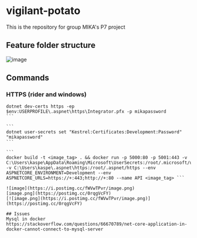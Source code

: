# vigilant-potato
This is the repository for group MIKA's P7 project

## Feature folder structure
![image](https://user-images.githubusercontent.com/44102455/142428474-daa7da0e-b008-4b97-b96c-959aac18b2d7.png)


## Commands

### HTTPS (rider and windows)
````
dotnet dev-certs https -ep $env:USERPROFILE\.aspnet\https\Integrator.pfx -p mikapassword
```

```
dotnet user-secrets set "Kestrel:Certificates:Development:Password" "mikapassword"
```

```
docker build -t <image_tag> . && docker run -p 5000:80 -p 5001:443 -v C:\Users\kaspe\AppData\Roaming\Microsoft\UserSecrets:/root/.microsoft/usersecrets -v C:\Users\kaspe\.aspnet\https:/root/.aspnet/https --env ASPNETCORE_ENVIRONMENT=Development --env ASPNETCORE_URLS=https://+:443;http://+:80 --name API <image_tag> ```

![image](https://i.postimg.cc/fWVwTPvr/image.png)
[image.png](https://postimg.cc/0rqgVcFY)
[![image.png](https://i.postimg.cc/fWVwTPvr/image.png)](https://postimg.cc/0rqgVcFY)

## Issues
Mysql in docker
https://stackoverflow.com/questions/66670789/net-core-application-in-docker-cannot-connect-to-mysql-server